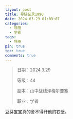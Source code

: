 ```yaml
---
layout: post
title: 导随记录1090
date: 2024-03-29 01:03:07
categories:
  - 导随
  - 学者
tags:
  - 导随
pin: true
toc: true
comments: true
---
```

> 日期：2024.3.29
>
> 等级：44
>
> 副本：山中战线泽梅尔要塞
>
> 职业：学者

豆芽宝宝真的舍不得开他的铁壁。